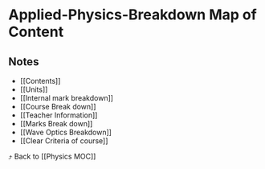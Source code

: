 # Applied-Physics-Breakdown Map of Content


## Notes
- [[Contents]]
- [[Units]]
- [[Internal mark breakdown]]
- [[Course Break down]]
- [[Teacher Information]]
- [[Marks Break down]]
- [[Wave Optics Breakdown]]
- [[Clear Criteria of course]]

⤴️ Back to [[Physics MOC]]